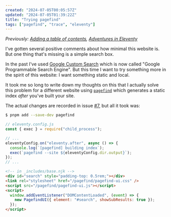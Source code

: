```yaml
---
created: "2024-07-05T00:05:57Z"
updated: "2024-07-05T01:39:22Z"
title: "Trying pagefind"
tags: ["pagefind", "trace", "eleventy"]
---
```


_Previously: [Adding a table of contents](/blog/2023/05/adding-a-toc.html), [Adventures in Eleventy](/blog/2023/05/adventures-in-eleventy.html)_

I've gotten several positive comments about how minimal this website is. But one thing that's missing is a simple search box.

In the past I've used [Google Custom Search](https://en.wikipedia.org/wiki/Google_Programmable_Search_Engine) which is now called "Google Programmable Search Engine". But this time I want to try something more in the spirit of this website: I want something static and local.

It took me so long to write down my thoughts on this that I actually solve this problem for a different website using [`pagefind`](https://pagefind.app/) which generates a static index _after_ you've built your site.

The actual changes are recorded in issue [#7](https://github.com/metaist/metaist.com/issues/7), but all it took was:

```bash
$ pnpm add --save-dev pagefind
```

```js
// eleventy.config.js
const { exec } = require("child_process");

// ...
eleventyConfig.on("eleventy.after", async () => {
  console.log(`[pagefind] building index`);
  exec(`pagefind --site ${eleventyConfig.dir.output}`);
});
// ...
```

```html
<!-- in _includes/base.njk -->
<div id="search" style="padding-top: 0.5rem;"></div>
<link rel="stylesheet" href="/pagefind/pagefind-ui.css" />
<script src="/pagefind/pagefind-ui.js"></script>
<script>
  window.addEventListener("DOMContentLoaded", (event) => {
    new PagefindUI({ element: "#search", showSubResults: true });
  });
</script>
```
